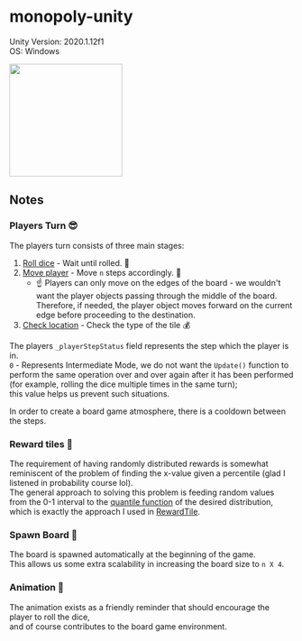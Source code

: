 # monopoly-unity
Unity Version: 2020.1.12f1  
OS: Windows

<img src="screenshots/board.png" width=200> 

## Notes
### Players Turn :sunglasses:
 
The players turn consists of three main stages:
1. [Roll dice](Assets/Scripts/Dice/RollTheDice.cs) - Wait until rolled. :game_die:
2. [Move player](Assets/Scripts/Player/Mover.cs) - Move `n` steps accordingly. :feet:
    - :point_up:  Players can only move on the edges of the board - we wouldn't want the player objects passing through the middle of the board.  
    Therefore, if needed, the player object moves forward on the current edge before proceeding to the destination.
3. [Check location](Assets/Scripts/Player/CheckLocation.cs) - Check the type of the tile :moneybag:

The players `_playerStepStatus` field represents the step which the player is in.  
`0` - Represents Intermediate Mode, we do not want the `Update()` function to perform the same operation over and over again after
 it has been performed (for example, rolling the dice multiple times in the same turn);  
this value helps us prevent such situations.

In order to create a board game atmosphere, there is a cooldown between the steps.

### Reward tiles :gift:

The requirement of having randomly distributed rewards is somewhat reminiscent of the problem of finding the x-value given a percentile (glad I listened in probability course lol).  
The general approach to solving this problem is feeding random values from the 0-1 interval to the [quantile function](https://en.wikipedia.org/wiki/Quantile_function) of the desired distribution,
which is exactly the approach I used in [RewardTile](Assets/Scripts/Tiles/RewardTile.cs).

### Spawn Board :repeat:

The board is spawned automatically at the beginning of the game.  
This allows us some extra scalability in increasing the board size to `n X 4`. 

### Animation :high_brightness:

The animation exists as a friendly reminder that should encourage the player to roll the dice,  
and of course contributes to the board game environment.